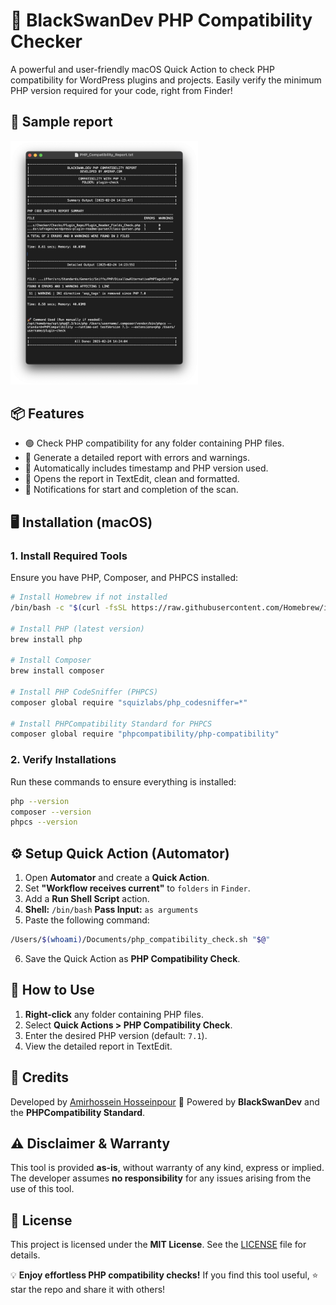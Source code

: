 # 🚀 BlackSwanDev PHP Compatibility Checker

A powerful and user-friendly macOS Quick Action to check PHP compatibility for WordPress plugins and projects. Easily verify the minimum PHP version required for your code, right from Finder!


## 📸 Sample report
<img src="Screenshot.png" width="300" />

## 📦 Features

- 🟢 Check PHP compatibility for any folder containing PHP files.
- 📜 Generate a detailed report with errors and warnings.
- 📅 Automatically includes timestamp and PHP version used.
- 📂 Opens the report in TextEdit, clean and formatted.
- 🔔 Notifications for start and completion of the scan.


## 🖥️ **Installation (macOS)**

### 1. **Install Required Tools**
Ensure you have PHP, Composer, and PHPCS installed:

```bash
# Install Homebrew if not installed
/bin/bash -c "$(curl -fsSL https://raw.githubusercontent.com/Homebrew/install/HEAD/install.sh)"

# Install PHP (latest version)
brew install php

# Install Composer
brew install composer

# Install PHP CodeSniffer (PHPCS)
composer global require "squizlabs/php_codesniffer=*"

# Install PHPCompatibility Standard for PHPCS
composer global require "phpcompatibility/php-compatibility"
```

### 2. **Verify Installations**
Run these commands to ensure everything is installed:

```bash
php --version
composer --version
phpcs --version
```


## ⚙️ **Setup Quick Action (Automator)**

1. Open **Automator** and create a **Quick Action**.
2. Set **"Workflow receives current"** to `folders` in `Finder`.
3. Add a **Run Shell Script** action.
4. **Shell:** `/bin/bash`
   **Pass Input:** `as arguments`
5. Paste the following command:

```bash
/Users/$(whoami)/Documents/php_compatibility_check.sh "$@"
```

6. Save the Quick Action as **PHP Compatibility Check**.


## 📝 **How to Use**

1. **Right-click** any folder containing PHP files.
2. Select **Quick Actions > PHP Compatibility Check**.
3. Enter the desired PHP version (default: `7.1`).
4. View the detailed report in TextEdit.

## 🤝 **Credits**

Developed by [Amirhossein Hosseinpour](https://amirhp.com) 🖤
Powered by **BlackSwanDev** and the **PHPCompatibility Standard**.


## ⚠️ **Disclaimer & Warranty**

This tool is provided **as-is**, without warranty of any kind, express or implied.
The developer assumes **no responsibility** for any issues arising from the use of this tool.


## 📄 **License**

This project is licensed under the **MIT License**. See the [LICENSE](LICENSE) file for details.


💡 **Enjoy effortless PHP compatibility checks!** If you find this tool useful, ⭐️ star the repo and share it with others!